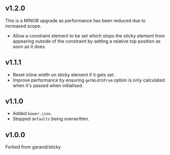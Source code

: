 ## v1.2.0
This is a MINOR upgrade as performance has been reduced due to increased scope.

- Allow a constraint element to be set which stops the sticky element from appearing outside of the constraint by setting a relative top position as soon as it does.

## v1.1.1
- Reset inline width on sticky element if it gets set.
- Improve performance by ensuring `getWidthFrom` option is only calculated when it's passed when initialised.

## v1.1.0
- Added `bower.json`.
- Stopped `defaults` being overwritten.

## v1.0.0
Forked from garand/sticky
